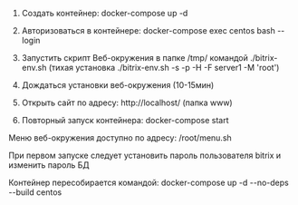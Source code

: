 1. Создать контейнер: docker-compose up -d

2. Авторизоваться в контейнере: docker-compose exec centos bash --login

3. Запустить скрипт Веб-окружения в папке /tmp/ командой ./bitrix-env.sh (тихая установка ./bitrix-env.sh -s -p -H -F server1 -M 'root')

4. Дождаться установки веб-окружения (10-15мин)

5. Открыть сайт по адресу: http://localhost/ (папка www)

6. Повторный запуск контейнера: docker-compose start

Меню веб-окружения доступно по адресу: /root/menu.sh

При первом запуске следует установить пароль пользователя bitrix и изменить пароль БД

Контейнер пересобирается командой: docker-compose up -d --no-deps --build centos
